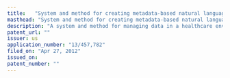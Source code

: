 ```yaml
---
title:   "System and method for creating metadata-based natural language processing capabilities"
masthead: "System and method for creating metadata-based natural language processing capabilities"
description: "A system and method for managing data in a healthcare environment can include a content based router, and a healthcare record bank. The content based router can be configured to collect the data from a clinical data provider and convert the data in a format in accordance with a defined standard. The healthcare record bank can include or be coupled to a data repository. The healthcare record bank can be configured to be coupled to the clinical data provider through the content based router over a communication network. The healthcare record bank can be configured to store the data received from the clinical data provider and can be accessible or searchable from within or outside the healthcare record bank. The healthcare record bank can be coupled to or include a data logging unit configured to maintain metadata associated with the clinical data and configured to facilitate natural language processing capabilities." 
patent_url: ""
issuer: us
application_number: "13/457,782"
filed_on: "Apr 27, 2012"
issued_on: 
patent_number: ""
---
```



